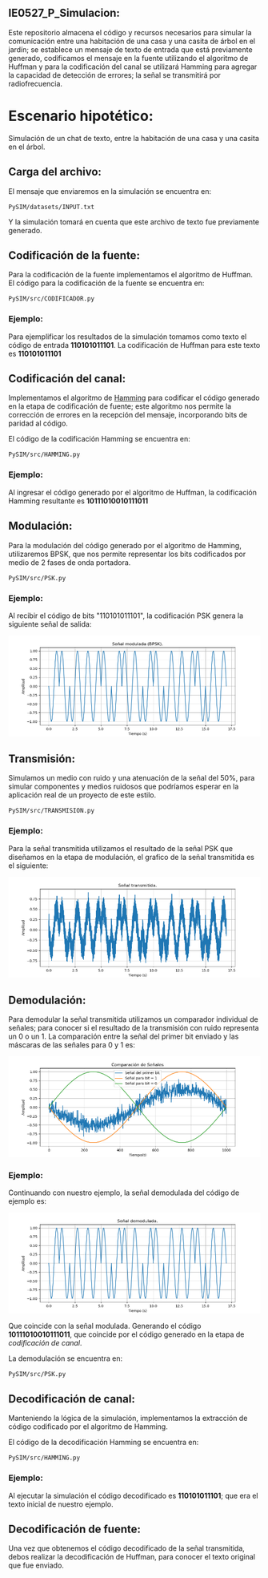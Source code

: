 ## IE0527_P_Simulacion:
Este repositorio almacena el código y recursos necesarios para simular la comunicación entre una habitación de una casa y una casita de árbol en el jardín; se establece un mensaje de texto de entrada que está previamente generado, codificamos el mensaje en la fuente utilizando el algoritmo de Huffman y para la codificación del canal se utilizará Hamming para agregar la capacidad de detección de errores; la señal se transmitirá por radiofrecuencia.

# Escenario hipotético: 
Simulación de un chat de texto, entre la habitación de una casa y una casita en el árbol.

## Carga del archivo:
El mensaje que enviaremos en la simulación se encuentra en:
```
PySIM/datasets/INPUT.txt
```
Y la simulación tomará en cuenta que este archivo de texto fue previamente generado.

## Codificación de la fuente:
Para la codificación de la fuente implementamos el algoritmo de Huffman. El código para la codificación de la fuente se encuentra en:
```
PySIM/src/CODIFICADOR.py
```
### Ejemplo:
Para ejemplificar los resultados de la simulación tomamos como texto el código de entrada **110101011101**. La codificación de Huffman para este texto es **110101011101**

## Codificación del canal:
Implementamos el algoritmo de [Hamming](https://www.youtube.com/watch?v=WdmGSWrcMvM) para codificar el código generado en la etapa de codificación de fuente; este algoritmo nos permite la corrección de errores en la recepción del mensaje, incorporando bits de paridad al código.

El código de la codificación Hamming se encuentra en:
```
PySIM/src/HAMMING.py
```
### Ejemplo:
Al ingresar el código generado por el algoritmo de Huffman, la codificación Hamming resultante es **10111010010111011**

## Modulación:
Para la modulación del código generado por el algoritmo de Hamming, utilizaremos BPSK, que nos permite representar los bits codificados por medio de 2 fases de onda portadora.
```
PySIM/src/PSK.py
```
### Ejemplo:
Al recibir el código de bits "110101011101", la codificación PSK genera la siguiente señal de salida:

![Señal PSK.](images/PSK_EJEMPLO.png)

## Transmisión:
Simulamos un medio con ruido y una atenuación de la señal del 50%, para simular componentes y medios ruidosos que podríamos esperar en la aplicación real de un proyecto de este estilo.
```
PySIM/src/TRANSMISION.py
```
### Ejemplo:
Para la señal transmitida utilizamos el resultado de la señal PSK que diseñamos en la etapa de modulación, el grafico de la señal transmitida es el siguiente:

![Señal transmitida.](images/TRANS_EJEMPLO.png)

## Demodulación:
Para demodular la señal transmitida utilizamos un comparador individual de señales; para conocer si el resultado de la transmisión con ruido representa un 0 o un 1. La comparación entre la señal del primer bit enviado y las máscaras de las señales para 0 y 1 es:

![Señal comparada para el primer bit.](images/COMP_BIT1.png)

### Ejemplo:
Continuando con nuestro ejemplo, la señal demodulada del código de ejemplo es:

![Señal Demodulada.](images/DEMOD_EJEMPLO.png)

Que coincide con la señal modulada. Generando el código **10111010010111011**, que coincide por el código generado en la etapa de *codificación de canal*.

La demodulación se encuentra en:
```
PySIM/src/PSK.py
```

## Decodificación de canal:
Manteniendo la lógica de la simulación, implementamos la extracción de código codificado por el algoritmo de Hamming.

El código de la decodificación Hamming se encuentra en:
```
PySIM/src/HAMMING.py
```

### Ejemplo:
Al ejecutar la simulación el código decodificado es **110101011101**; que era el texto inicial de nuestro ejemplo.

## Decodificación de fuente:
Una vez que obtenemos el código decodificado de la señal transmitida, debos realizar la decodificación de Huffman, para conocer el texto original que fue enviado.